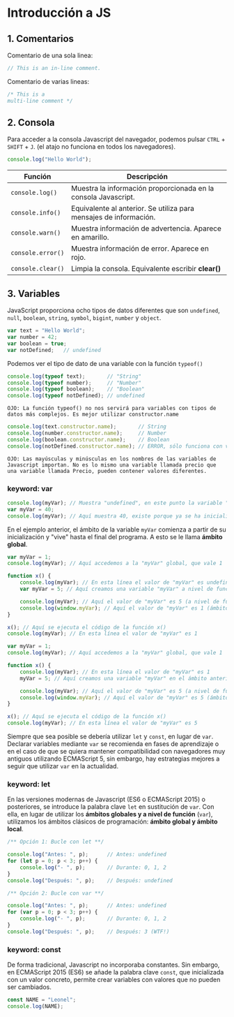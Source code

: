 # **Introducción a JS**

## **1. Comentarios**

Comentario de una sola linea:

```js
// This is an in-line comment.
```

Comentario de varias lineas:

```js
/* This is a
multi-line comment */
```

## **2. Consola**

Para acceder a la consola Javascript del navegador, podemos pulsar `CTRL` + `SHIFT` + `J`. (el atajo no funciona en todos los navegadores).

```js
console.log("Hello World");
```

| Función | Descripción |
|-|-|
| `console.log()` | Muestra la información proporcionada en la consola Javascript. |
| `console.info()` | Equivalente al anterior. Se utiliza para mensajes de información. |
| `console.warn()` | Muestra información de advertencia. Aparece en amarillo. |
| `console.error()` | Muestra información de error. Aparece en rojo. |
| `console.clear()` | Limpia la consola. Equivalente escribir **clear()** |

## **3. Variables**

JavaScript proporciona ocho tipos de datos diferentes que son `undefined`, `null`, `boolean`, `string`, `symbol`, `bigint`, `number` y `object`.

```js
var text = "Hello World";
var number = 42;
var boolean = true;
var notDefined;   // undefined
```

Podemos ver el tipo de dato de una variable con la función `typeof()`

```js
console.log(typeof text);       // "String"
console.log(typeof number);     // "Number"
console.log(typeof boolean);    // "Boolean"
console.log(typeof notDefined); // undefined
```

    OJO: La función typeof() no nos servirá para variables con tipos de datos más complejos. Es mejor utilizar constructor.name

```js
console.log(text.constructor.name);       // String
console.log(number.constructor.name);     // Number
console.log(boolean.constructor.name);    // Boolean
console.log(notDefined.constructor.name); // ERROR, sólo funciona con variables definida
```

    OJO: Las mayúsculas y minúsculas en los nombres de las variables de Javascript importan. No es lo mismo una variable llamada precio que una variable llamada Precio, pueden contener valores diferentes.

### **keyword: var**

```js
console.log(myVar); // Muestra "undefined", en este punto la variable "myVar" no existe
var myVar = 40;
console.log(myVar); // Aquí muestra 40, existe porque ya se ha inicializado anteriormente
```

En el ejemplo anterior, el ámbito de la variable `myVar` comienza a partir de su inicialización y "vive" hasta el final del programa. A esto se le llama **ámbito global**.

```js
var myVar = 1;
console.log(myVar); // Aquí accedemos a la "myVar" global, que vale 1

function x() {
    console.log(myVar); // En esta línea el valor de "myVar" es undefined
    var myVar = 5; // Aquí creamos una variable "myVar" a nivel de función

    console.log(myVar); // Aquí el valor de "myVar" es 5 (a nivel de función)
    console.log(window.myVar); // Aquí el valor de "myVar" es 1 (ámbito global)
}

x(); // Aquí se ejecuta el código de la función x()
console.log(myVar); // En esta línea el valor de "myVar" es 1
```

```js
var myVar = 1;
console.log(myVar); // Aquí accedemos a la "myVar" global, que vale 1

function x() {
    console.log(myVar); // En esta línea el valor de "myVar" es 1
    myVar = 5; // Aquí creamos una variable "myVar" en el ámbito anterior

    console.log(myVar); // Aquí el valor de "myVar" es 5 (a nivel de función)
    console.log(window.myVar); // Aquí el valor de "myVar" es 5 (ámbito global)
}

x(); // Aquí se ejecuta el código de la función x()
console.log(myVar); // En esta línea el valor de "myVar" es 5
```

Siempre que sea posible se debería utilizar `let` y `const`, en lugar de `var`. Declarar variables mediante `var` se recomienda en fases de aprendizaje o en el caso de que se quiera mantener compatibilidad con navegadores muy antiguos utilizando ECMAScript 5, sin embargo, hay estrategias mejores a seguir que utilizar `var` en la actualidad.

### **keyword: let**

En las versiones modernas de Javascript (ES6 o ECMAScript 2015) o posteriores, se introduce la palabra clave `let` en sustitución de `var`. Con ella, en lugar de utilizar los **ámbitos globales y a nivel de función** (`var`), utilizamos los ámbitos clásicos de programación: **ámbito global y ámbito local**.

```js
/** Opción 1: Bucle con let **/

console.log("Antes: ", p);      // Antes: undefined
for (let p = 0; p < 3; p++) {
    console.log("- ", p);       // Durante: 0, 1, 2
}
console.log("Después: ", p);    // Después: undefined

/** Opción 2: Bucle con var **/

console.log("Antes: ", p);      // Antes: undefined
for (var p = 0; p < 3; p++) {
    console.log("- ", p);       // Durante: 0, 1, 2
}
console.log("Después: ", p);    // Después: 3 (WTF!)
```

### **keyword: const**

De forma tradicional, Javascript no incorporaba constantes. Sin embargo, en ECMAScript 2015 (ES6) se añade la palabra clave `const`, que inicializada con un valor concreto, permite crear variables con valores que no pueden ser cambiados.

```js
const NAME = "Leonel";
console.log(NAME);
```